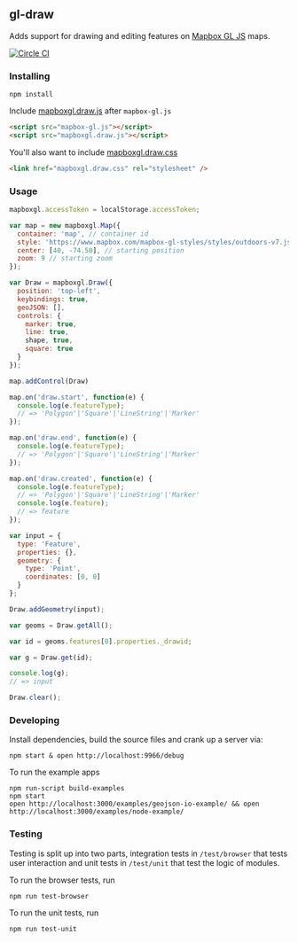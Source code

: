 gl-draw
---

Adds support for drawing and editing features on [Mapbox GL JS](https://www.mapbox.com/mapbox-gl-js/) maps.

[![Circle CI](https://circleci.com/gh/mapbox/gl-draw/tree/dev-pages.svg?style=svg&circle-token=9a1c59bacd6403294df7c5191a33adc7615ce1e7)](https://circleci.com/gh/mapbox/gl-draw/tree/dev-pages)

### Installing

    npm install

Include [mapboxgl.draw.js]() after `mapbox-gl.js`

```html
<script src="mapbox-gl.js"></script>
<script src="mapboxgl.draw.js"></script>
```

You'll also want to include [mapboxgl.draw.css](https://github.com/mapbox/gl-draw/blob/dev-pages/dist/mapboxgl.draw.css)

```html
<link href="mapboxgl.draw.css" rel="stylesheet" />
```

### Usage

```js
mapboxgl.accessToken = localStorage.accessToken;

var map = new mapboxgl.Map({
  container: 'map', // container id
  style: 'https://www.mapbox.com/mapbox-gl-styles/styles/outdoors-v7.json', //stylesheet location
  center: [40, -74.50], // starting position
  zoom: 9 // starting zoom
});

var Draw = mapboxgl.Draw({
  position: 'top-left',
  keybindings: true,
  geoJSON: [],
  controls: {
    marker: true,
    line: true,
    shape, true,
    square: true
  }
});

map.addControl(Draw)

map.on('draw.start', function(e) {
  console.log(e.featureType);
  // => 'Polygon'|'Square'|'LineString'|'Marker'
});

map.on('draw.end', function(e) {
  console.log(e.featureType);
  // => 'Polygon'|'Square'|'LineString'|'Marker'
});

map.on('draw.created', function(e) {
  console.log(e.featureType);
  // => 'Polygon'|'Square'|'LineString'|'Marker'
  console.log(e.feature);
  // => feature
});

var input = {
  type: 'Feature',
  properties: {},
  geometry: {
    type: 'Point',
    coordinates: [0, 0]
  }
};

Draw.addGeometry(input);

var geoms = Draw.getAll();

var id = geoms.features[0].properties._drawid;

var g = Draw.get(id);

console.log(g);
// => input

Draw.clear();
```

### Developing

Install dependencies, build the source files and crank up a server via:

    npm start & open http://localhost:9966/debug


To run the example apps
```
npm run-script build-examples
npm start
open http://localhost:3000/examples/geojson-io-example/ && open http://localhost:3000/examples/node-example/
```

### Testing

Testing is split up into two parts, integration tests in `/test/browser` that tests user interaction and unit tests in `/test/unit` that test the logic of modules.

To run the browser tests, run

    npm run test-browser

To run the unit tests, run

    npm run test-unit
